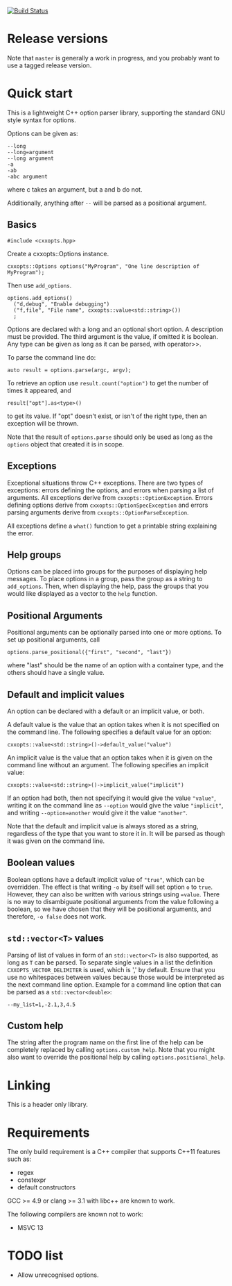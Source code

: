 [![Build Status](https://travis-ci.org/jarro2783/cxxopts.svg?branch=master)](https://travis-ci.org/jarro2783/cxxopts)

# Release versions

Note that `master` is generally a work in progress, and you probably want to use a
tagged release version.

# Quick start

This is a lightweight C++ option parser library, supporting the standard GNU
style syntax for options.

Options can be given as:

    --long
    --long=argument
    --long argument
    -a
    -ab
    -abc argument

where c takes an argument, but a and b do not.

Additionally, anything after `--` will be parsed as a positional argument.

## Basics

    #include <cxxopts.hpp>

Create a cxxopts::Options instance.

    cxxopts::Options options("MyProgram", "One line description of MyProgram");

Then use `add_options`.

    options.add_options()
      ("d,debug", "Enable debugging")
      ("f,file", "File name", cxxopts::value<std::string>())
      ;

Options are declared with a long and an optional short option. A description
must be provided. The third argument is the value, if omitted it is boolean.
Any type can be given as long as it can be parsed, with operator>>.

To parse the command line do:

    auto result = options.parse(argc, argv);

To retrieve an option use `result.count("option")` to get the number of times
it appeared, and

    result["opt"].as<type>()

to get its value. If "opt" doesn't exist, or isn't of the right type, then an
exception will be thrown.

Note that the result of `options.parse` should only be used as long as the
`options` object that created it is in scope.

## Exceptions

Exceptional situations throw C++ exceptions. There are two types of
exceptions: errors defining the options, and errors when parsing a list of
arguments. All exceptions derive from `cxxopts::OptionException`. Errors
defining options derive from `cxxopts::OptionSpecException` and errors
parsing arguments derive from `cxxopts::OptionParseException`.

All exceptions define a `what()` function to get a printable string
explaining the error.

## Help groups

Options can be placed into groups for the purposes of displaying help messages.
To place options in a group, pass the group as a string to `add_options`. Then,
when displaying the help, pass the groups that you would like displayed as a
vector to the `help` function.

## Positional Arguments

Positional arguments can be optionally parsed into one or more options.
To set up positional arguments, call

    options.parse_positional({"first", "second", "last"})

where "last" should be the name of an option with a container type, and the
others should have a single value.

## Default and implicit values

An option can be declared with a default or an implicit value, or both.

A default value is the value that an option takes when it is not specified
on the command line. The following specifies a default value for an option:

    cxxopts::value<std::string>()->default_value("value")

An implicit value is the value that an option takes when it is given on the
command line without an argument. The following specifies an implicit value:

    cxxopts::value<std::string>()->implicit_value("implicit")

If an option had both, then not specifying it would give the value `"value"`,
writing it on the command line as `--option` would give the value `"implicit"`,
and writing `--option=another` would give it the value `"another"`.

Note that the default and implicit value is always stored as a string,
regardless of the type that you want to store it in. It will be parsed as
though it was given on the command line.

## Boolean values

Boolean options have a default implicit value of `"true"`, which can be
overridden. The effect is that writing `-o` by itself will set option `o` to
`true`. However, they can also be written with various strings using `=value`.
There is no way to disambiguate positional arguments from the value following
a boolean, so we have chosen that they will be positional arguments, and
therefore, `-o false` does not work.

## `std::vector<T>` values

Parsing of list of values in form of an `std::vector<T>` is also supported, as long as `T`
can be parsed. To separate single values in a list the definition `CXXOPTS_VECTOR_DELIMITER`
is used, which is ',' by default. Ensure that you use no whitespaces between values because
those would be interpreted as the next command line option. Example for a command line option
that can be parsed as a `std::vector<double>`:

~~~
--my_list=1,-2.1,3,4.5
~~~

## Custom help

The string after the program name on the first line of the help can be
completely replaced by calling `options.custom_help`. Note that you might
also want to override the positional help by calling `options.positional_help`.

# Linking

This is a header only library.

# Requirements

The only build requirement is a C++ compiler that supports C++11 features such as:

* regex
* constexpr
* default constructors

GCC >= 4.9 or clang >= 3.1 with libc++ are known to work.

The following compilers are known not to work:

* MSVC 13

# TODO list

* Allow unrecognised options.

